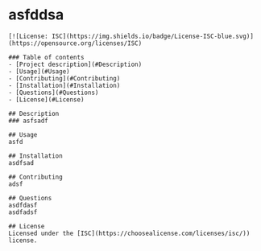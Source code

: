 # asfddsa

    [![License: ISC](https://img.shields.io/badge/License-ISC-blue.svg)](https://opensource.org/licenses/ISC)

    ### Table of contents
    - [Project description](#Description)
    - [Usage](#Usage)
    - [Contributing](#Contributing)
    - [Installation](#Installation)
    - [Questions](#Questions)
    - [License](#License)

    ## Description
    ### asfsadf

    ## Usage
    asfd

    ## Installation
    asdfsad

    ## Contributing
    adsf

    ## Questions
    asdfdasf
    asdfadsf

    ## License
    Licensed under the [ISC](https://choosealicense.com/licenses/isc/)) license.
    
